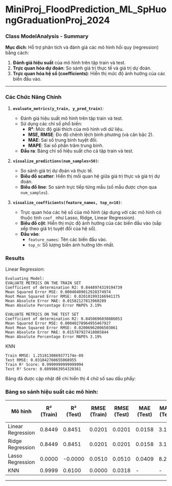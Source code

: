 # MiniProj_FloodPrediction_ML_SpHuongGraduationProj_2024


### **Class ModelAnalysis - Summary**

**Mục đích**: Hỗ trợ phân tích và đánh giá các mô hình hồi quy (regression) bằng cách:
1. **Đánh giá hiệu suất** của mô hình trên tập train và test.
2. **Trực quan hóa dự đoán**: So sánh giá trị thực tế và giá trị dự đoán.
3. **Trực quan hóa hệ số (coefficients)**: Hiển thị mức độ ảnh hưởng của các biến đầu vào.

---

### **Các Chức Năng Chính**

1. **`evaluate_metrics(y_train, y_pred_train)`**:
   - Đánh giá hiệu suất mô hình trên tập train và test.
   - Sử dụng các chỉ số phổ biến:
     - **R²**: Mức độ giải thích của mô hình với dữ liệu.
     - **MSE, RMSE**: Đo độ chênh lệch bình phương (và căn bậc 2).
     - **MAE**: Sai số trung bình tuyệt đối.
     - **MAPE**: Sai số phần trăm trung bình.
   - **Đầu ra**: Bảng chỉ số hiệu suất cho cả tập train và test.

2. **`visualize_predictions(num_samples=50)`**:
   - So sánh giá trị dự đoán và thực tế.
   - **Biểu đồ scatter**: Hiển thị mối quan hệ giữa giá trị thực và giá trị dự đoán.
   - **Biểu đồ line**: So sánh trực tiếp từng mẫu (số mẫu được chọn qua `num_samples`).

3. **`visualize_coefficients(feature_names, top_n=10)`**:
   - Trực quan hóa các hệ số của mô hình (áp dụng với các mô hình có thuộc tính `coef_` như Lasso, Ridge, Linear Regression).
   - **Biểu đồ cột**: Hiển thị mức độ ảnh hưởng của các biến đầu vào (sắp xếp theo giá trị tuyệt đối của hệ số).
   - **Đầu vào**: 
     - `feature_names`: Tên các biến đầu vào.
     - `top_n`: Số lượng biến ảnh hưởng lớn nhất.


### Results 
Linear Regression: 
```
Evaluating Model:
EVALUATE METRICS ON THE TRAIN SET
Coefficient of determination R2: 0.8448974319194739
Mean Squared Error MSE: 0.00040409012928374974
Root Mean Squared Error RMSE: 0.020101993166941175
Mean Absolute Error MAE: 0.01582127813960289
Mean Absolute Percentage Error MAPE% 3.19% 

EVALUATE METRICS ON THE TEST SET
Coefficient of determination R2: 0.8450696030886053
Mean Squared Error MSE: 0.00040278964955467927
Root Mean Squared Error RMSE: 0.02006962006503061
Mean Absolute Error MAE: 0.015787927418085844
Mean Absolute Percentage Error MAPE% 3.19%
```


KNN
```
Train RMSE: 1.2518130869377174e-09
Test RMSE: 0.031842760655068955
Train R² Score: 0.9999999999999994
Test R² Score: 0.6099863954320361
```


Bảng đã được cập nhật để chỉ hiển thị 4 chữ số sau dấu phẩy:

### Bảng so sánh hiệu suất các mô hình:

| **Mô hình**           | **R² (Train)** | **R² (Test)** | **RMSE (Train)** | **RMSE (Test)** | **MAE (Test)** | **MAPE (Test)** | **Time Training (s)** |
|------------------------|----------------|---------------|------------------|-----------------|----------------|-----------------|------------------------|
| Linear Regression      | 0.8449         | 0.8451        | 0.0201           | 0.0201          | 0.0158         | 3.19%           | 60.00                  |
| Ridge Regression       | 0.8449         | 0.8451        | 0.0201           | 0.0201          | 0.0158         | 3.19%           | 60.00                  |
| Lasso Regression       | 0.0000         | -0.0000       | 0.0510           | 0.0510          | 0.0409         | 8.26%           | 60.00                  |
| KNN                    | 0.9999         | 0.6100        | 0.0000           | 0.0318          | -              | -               | 1800.00                |

---
